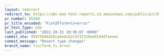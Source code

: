 ```yaml
---
layout: redirect
redirect_to: https://a8c-woo-test-reports.s3.amazonaws.com/public/pr/35394/e2e/index.html
pr_number: 35394
pr_title_encoded: "Fix%2Fform+ts+error"
pr_test_type: e2e
last_published: "2022-10-31 19:36:07 +0000"
commit_sha: 959756b6d26cabedc62c5f31319ee8144dfaeeec
commit_message: "Revert type changes"
branch_name: fix/form_ts_error
---
```

